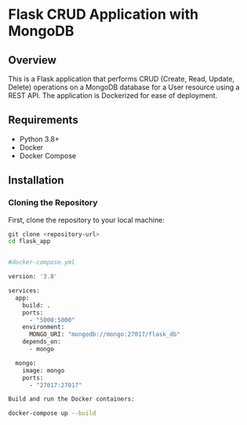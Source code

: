 

# Flask CRUD Application with MongoDB

## Overview
This is a Flask application that performs CRUD (Create, Read, Update, Delete) operations on a MongoDB database for a User resource using a REST API. The application is Dockerized for ease of deployment.

## Requirements
- Python 3.8+
- Docker
- Docker Compose

## Installation

### Cloning the Repository
First, clone the repository to your local machine:
```bash
git clone <repository-url>
cd flask_app


#docker-compose.yml

version: '3.8'

services:
  app:
    build: .
    ports:
      - "5000:5000"
    environment:
      MONGO_URI: "mongodb://mongo:27017/flask_db"
    depends_on:
      - mongo

  mongo:
    image: mongo
    ports:
      - "27017:27017"

Build and run the Docker containers:

docker-compose up --build


